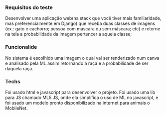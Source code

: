 ### Requisitos do teste
Desenvolver uma aplicação web(na stack que você tiver mais familiaridade, mas preferencialmente em Django) que receba duas classes de imagens (ex.: gato e cachorro; pessoa com máscara ou sem máscara; etc) e retorne na tela a probabilidade da imagem pertencer a aquela classe;

### Funcionalide
No sistema é escolhido uma imagem o qual vai ser renderizado num canva e analisado pela ML assim retornando a raça e a probabilidade de ser daquela raça.

### Techs
Foi usado html e javascript para desenvolver o projeto.
Foi usado uma lib para JS chamado ML5.JS, onde ela simplifica o uso de ML no javascript, e foi usado um modelo pronto disponibilizado na internet para animais o MobileNet.
